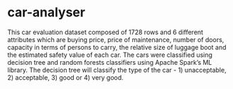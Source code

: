 # car-analyser

This car evaluation dataset composed of 1728 rows and 6 different attributes which are buying price, price of maintenance, number of doors, capacity in terms of persons to carry, the relative size of luggage boot and the estimated safety value of each car. The cars were classified using decision tree and random forests classifiers using Apache Spark’s ML library. The decision tree will classify the type of the car - 1) unacceptable, 2) acceptable, 3) good or 4) very good.

